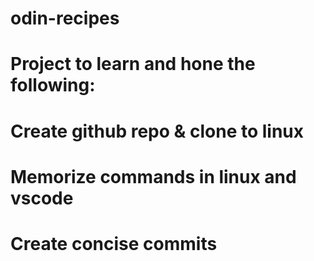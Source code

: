 # odin-recipes

# Project to learn and hone the following:

# Create github repo & clone to linux

# Memorize commands in linux and vscode

# Create concise commits
